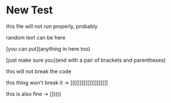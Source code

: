 # New Test

this file will not run properly, probably 

random text can be here 

[you can put](anything in here too)

[just make sure you](end with a pair of brackets and parentheses)

this will not break the code
[]()

this thing won't break it -> [[[[[[[[[[[]]]]]]]]]]]()

this is also fine -> []((()


